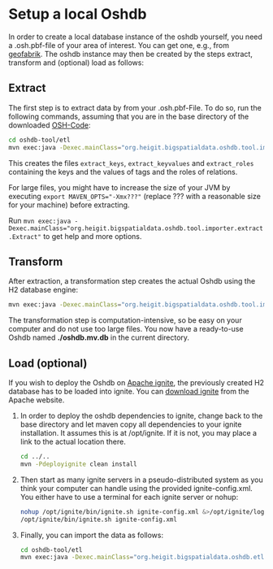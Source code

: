 # Setup a local Oshdb

In order to create a local database instance of the oshdb yourself, you
need a .osh.pbf-file of your area of interest. You can get one, e.g., from 
[geofabrik](http://download.geofabrik.de/). The oshdb instance may then
be created by the steps extract, transform and (optional) load as follows:
 
## Extract

The first step is to extract data by from your .osh.pbf-File. To do so,
run the following commands, assuming that you are in the base directory 
of the downloaded 
[OSH-Code](https://gitlab.gistools.geog.uni-heidelberg.de/giscience/big-data/oshdb/core/tree/master):


```bash
cd oshdb-tool/etl
mvn exec:java -Dexec.mainClass="org.heigit.bigspatialdata.oshdb.tool.importer.extract.Extract" -Dexec.args="--pbf /absolute/path/to/file.osh.pbf -tmpDir ./tmpFiles"
```

This creates the files `extract_keys`, `extract_keyvalues` and `extract_roles` 
containing the keys and the values of tags and the roles of relations.

For large files, you might have to increase the size of your JVM by executing
`export MAVEN_OPTS="-Xmx???"` (replace ??? with a reasonable size for your machine)
before extracting.

Run `mvn exec:java -Dexec.mainClass="org.heigit.bigspatialdata.oshdb.tool.importer.extract.Extract"`
to get help and more options.


## Transform

After extraction, a transformation step creates the actual Oshdb using
the H2 database engine:

```bash
mvn exec:java -Dexec.mainClass="org.heigit.bigspatialdata.oshdb.tool.importer.transform.Transform" -Dexec.args="--pbf /absolute/path/to/file.osh.pbf -tmpDir ./tmpFiles"
```
The transformation step is computation-intensive, so be easy on your computer 
and do not use too large files. You now have a ready-to-use Oshdb named 
**./oshdb.mv.db** in the current directory. 


## Load (optional)

If you wish to deploy the Oshdb on [Apache ignite](https://ignite.apache.org),
the previously created H2 database has to be loaded into ignite. You can 
[download ignite](https://ignite.apache.org/download.cgi#binaries) from the
Apache website.

1. In order to deploy the oshdb dependencies to ignite,
   change back to the base directory and let maven copy all dependencies to
   your ignite installation. It assumes this is at /opt/ignite. If it is not,
   you may place a link to the actual location there.<br>
   ```bash
   cd ../..
   mvn -Pdeployignite clean install
   ```

2. Then start as many ignite servers in a pseudo-distributed system as you
   think your computer can handle using the provided ignite-config.xml.
   You either have to use a terminal for each ignite server or nohup:<br>
   ```bash
   nohup /opt/ignite/bin/ignite.sh ignite-config.xml &>/opt/ignite/log.log &
   /opt/ignite/bin/ignite.sh ignite-config.xml
   ```

3. Finally, you can import the data as follows:<br>
   ```bash
   cd oshdb-tool/etl
   mvn exec:java -Dexec.mainClass="org.heigit.bigspatialdata.oshdb.etl.load.OSHDB2Ignite" -Dexec.args="-ignite ../ignite-config.xml"
   ```

